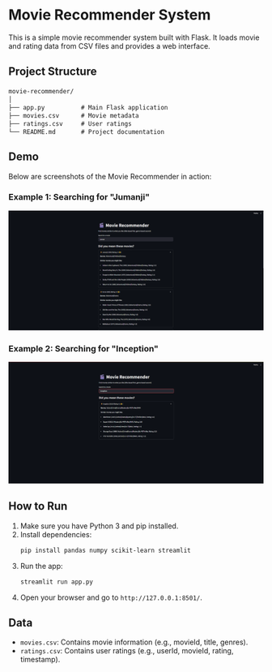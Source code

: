 # Movie Recommender System

This is a simple movie recommender system built with Flask. It loads movie and rating data from CSV files and provides a web interface.

## Project Structure

```
movie-recommender/
│
├── app.py          # Main Flask application
├── movies.csv      # Movie metadata
├── ratings.csv     # User ratings
└── README.md       # Project documentation
```
## Demo

Below are screenshots of the Movie Recommender in action:

### Example 1: Searching for "Jumanji"

![Movie Recommender Jumanji Demo](./demo_jumanji.png)

### Example 2: Searching for "Inception"

![Movie Recommender Inception Demo](./demo_inception.png)

## How to Run

1. Make sure you have Python 3 and pip installed.
2. Install dependencies:
   ```bash
   pip install pandas numpy scikit-learn streamlit
   ```
3. Run the app:
   ```bash
   streamlit run app.py
   ```
4. Open your browser and go to `http://127.0.0.1:8501/`.

## Data
- `movies.csv`: Contains movie information (e.g., movieId, title, genres).
- `ratings.csv`: Contains user ratings (e.g., userId, movieId, rating, timestamp). 
